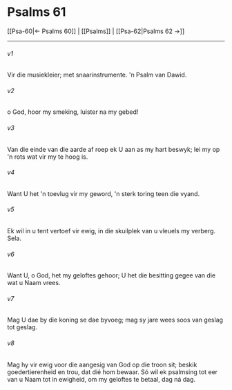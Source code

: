 # Psalms 61

[[Psa-60|← Psalms 60]] | [[Psalms]] | [[Psa-62|Psalms 62 →]]
***

###### v1
Vir die musiekleier; met snaarinstrumente. 'n Psalm van Dawid. 
###### v2
o God, hoor my smeking, luister na my gebed! 
###### v3
Van die einde van die aarde af roep ek U aan as my hart beswyk; lei my op 'n rots wat vir my te hoog is. 
###### v4
Want U het 'n toevlug vir my geword, 'n sterk toring teen die vyand. 
###### v5
Ek wil in u tent vertoef vir ewig, in die skuilplek van u vleuels my verberg. Sela. 
###### v6
Want U, o God, het my geloftes gehoor; U het die besitting gegee van die wat u Naam vrees. 
###### v7
Mag U dae by die koning se dae byvoeg; mag sy jare wees soos van geslag tot geslag. 
###### v8
Mag hy vir ewig voor die aangesig van God op die troon sit; beskik goedertierenheid en trou, dat dié hom bewaar. Só wil ek psalmsing tot eer van u Naam tot in ewigheid, om my geloftes te betaal, dag ná dag. 
